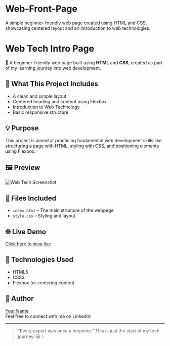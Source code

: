 # Web-Front-Page

A simple beginner-friendly web page created using HTML and CSS, showcasing centered layout and an introduction to web technologies.

# Web Tech Intro Page

🚀 A beginner-friendly web page built using **HTML** and **CSS**, created as part of my learning journey into web development.

## 📌 What This Project Includes
- A clean and simple layout
- Centered heading and content using Flexbox
- Introduction to Web Technology
- Basic responsive structure

## 💡 Purpose
This project is aimed at practicing fundamental web development skills like structuring a page with HTML, styling with CSS, and positioning elements using Flexbox.

## 🖼️ Preview
![Web Tech Screenshot](screenshot.png) <!-- Replace with your actual image filename -->

## 📂 Files Included
- `index.html` – The main structure of the webpage
- `style.css` – Styling and layout

## 🌐 Live Demo
[Click here to view live](https://your-live-preview-link.com) <!-- optional if hosted -->

## 🔧 Technologies Used
- HTML5
- CSS3
- Flexbox for centering content

## 📣 Author
[Your Name](https://www.linkedin.com/in/yourprofile/)  
Feel free to connect with me on LinkedIn!

---

> “Every expert was once a beginner.” This is just the start of my tech journey! 💻✨
